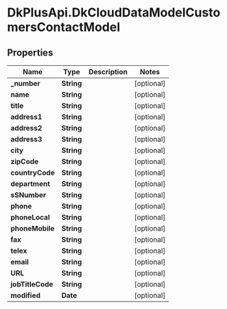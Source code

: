 # DkPlusApi.DkCloudDataModelCustomersContactModel

## Properties
Name | Type | Description | Notes
------------ | ------------- | ------------- | -------------
**_number** | **String** |  | [optional] 
**name** | **String** |  | [optional] 
**title** | **String** |  | [optional] 
**address1** | **String** |  | [optional] 
**address2** | **String** |  | [optional] 
**address3** | **String** |  | [optional] 
**city** | **String** |  | [optional] 
**zipCode** | **String** |  | [optional] 
**countryCode** | **String** |  | [optional] 
**department** | **String** |  | [optional] 
**sSNumber** | **String** |  | [optional] 
**phone** | **String** |  | [optional] 
**phoneLocal** | **String** |  | [optional] 
**phoneMobile** | **String** |  | [optional] 
**fax** | **String** |  | [optional] 
**telex** | **String** |  | [optional] 
**email** | **String** |  | [optional] 
**URL** | **String** |  | [optional] 
**jobTitleCode** | **String** |  | [optional] 
**modified** | **Date** |  | [optional] 


